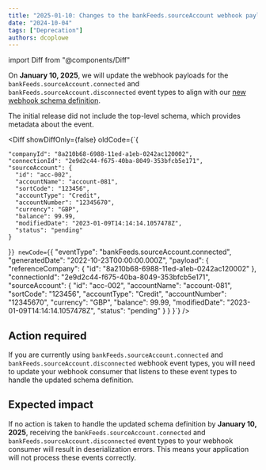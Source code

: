 ```yaml
---
title: "2025-01-10: Changes to the bankFeeds.sourceAccount webhook payload"
date: "2024-10-04"
tags: ["Deprecation"]
authors: dcoplowe
---
```


import Diff from "@components/Diff"

On **January 10, 2025**, we will update the webhook payloads for the `bankFeeds.sourceAccount.connected` and `bankFeeds.sourceAccount.disconnected` event types to align with our [new webhook schema definition](/updates/241004-new-webhook-event-types).

<!--truncate-->

The initial release did not include the top-level schema, which provides metadata about the event.

<Diff
  showDiffOnly={false}
  oldCode={`{




    "companyId": "8a210b68-6988-11ed-a1eb-0242ac120002",
    "connectionId": "2e9d2c44-f675-40ba-8049-353bfcb5e171",
    "sourceAccount": {
      "id": "acc-002",
      "accountName": "account-081",
      "sortCode": "123456",
      "accountType": "Credit",
      "accountNumber": "12345670",
      "currency": "GBP",
      "balance": 99.99,
      "modifiedDate": "2023-01-09T14:14:14.1057478Z",
      "status": "pending"
    }
}`}
  newCode={`{
  "eventType": "bankFeeds.sourceAccount.connected",
  "generatedDate": "2022-10-23T00:00:00.000Z",
  "payload": {
      "referenceCompany": {
        "id": "8a210b68-6988-11ed-a1eb-0242ac120002"
      },
    "connectionId": "2e9d2c44-f675-40ba-8049-353bfcb5e171",
    "sourceAccount": {
      "id": "acc-002",
      "accountName": "account-081",
      "sortCode": "123456",
      "accountType": "Credit",
      "accountNumber": "12345670",
      "currency": "GBP",
      "balance": 99.99,
      "modifiedDate": "2023-01-09T14:14:14.1057478Z",
      "status": "pending"
    }
  }
}`}
/>

## Action required

If you are currently using `bankFeeds.sourceAccount.connected` and `bankFeeds.sourceAccount.disconnected` webhook event types, you will need to update your webhook consumer that listens to these event types to handle the updated schema definition.

## Expected impact

If no action is taken to handle the updated schema definition by **January 10, 2025**, receiving the `bankFeeds.sourceAccount.connected` and `bankFeeds.sourceAccount.disconnected` event types to your webhook consumer will result in deserialization errors. This means your application will not process these events correctly.
